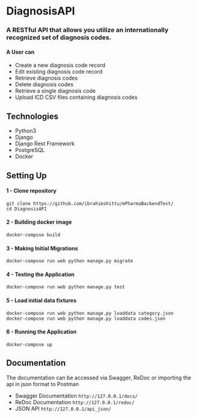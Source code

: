 # DiagnosisAPI

### A RESTful API that allows you utilize an internationally recognized set of diagnosis codes.

#### A User can 
- Create a new diagnosis code record
- Edit existing diagnosis code record
- Retrieve diagnosis codes 
- Delete diagnosis codes 
- Retrieve a single diagnosis code
- Upload ICD CSV files containing diagnosis codes 

##  Technologies 

* Python3
* Django
* Django Rest Framework
* PostgreSQL
* Docker



##  Setting Up

#### 1 - Clone repository
```
git clone https://github.com/ibrahimshittu/mPharmaBackendTest/
cd DiagnosisAPI
```

#### 2 - Building docker image
```
docker-compose build
```

#### 3 - Making Initial Migrations
```
docker-compose run web python manage.py migrate
```

#### 4 - Testing the Application
```
docker-compose run web python manage.py test
```

#### 5 - Load initial data fixtures
```
docker-compose run web python manage.py loaddata category.json
docker-compose run web python manage.py loaddata codes.json
```

#### 6 - Running the Application
```
docker-compose up 
```

##  Documentation 

The documentation can be accessed via Swagger, ReDoc or importing the api in json format to Postman

* Swagger Documentation
```http://127.0.0.1/docs/```
* ReDoc Documentation
```http://127.0.0.1/redoc/```
* JSON API 
```http://127.0.0.1/api_json/```

